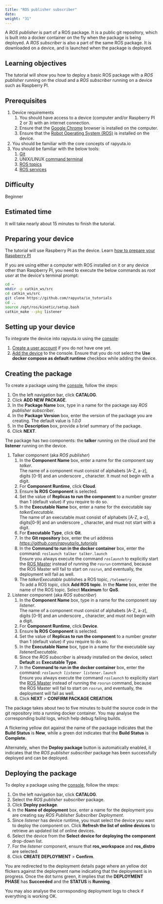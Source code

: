 ```yaml
---
title: "ROS publisher subscriber"
date:
weight: "31"
---
```

A _ROS publisher_ is part of a ROS package. It is a public git repository, which
is built into a docker container on the fly when the package is being deployed.
A _ROS subscriber_ is also a part of the same ROS package. It is downloaded on a
device, and is launched when the package is deployed.

## Learning objectives
The tutorial will show you how to deploy a basic ROS package with a _ROS publisher_
running on the cloud and a _ROS subscriber_ running on a device such as Raspberry
PI.

## Prerequisites
1. Device requirements
	1. You should have access to a device (computer and/or Raspberry PI 2 or 3)
	with an internet connection.
	2. Ensure that the [Google Chrome](https://www.google.com/chrome) browser is
	installed on the computer.
	3. Ensure that the [Robot Operating System (ROS)](https://wiki.ros.org/kinetic/Installation)
	is installed on the device.
2. You should be familiar with the core concepts of rapyuta.io
3. You should be familiar with the below tools:
	1. [Git](https://git-scm.com)
	2. UNIX/LINUX [command terminal](https://www.digitalocean.com/community/tutorials/an-introduction-to-the-linux-terminal)
	3. [ROS topics](https://wiki.ros.org/Topics)
	4. [ROS services](https://wiki.ros.org/Services)

## Difficulty
Beginner

## Estimated time
It will take nearly about 15 minutes to finish the tutorial.

## Preparing your device
The tutorial will use Raspberry PI as the device.
Learn [how to prepare your Raspberry PI](../../getting-started/prepare-raspberry-pi)

If you are using either a computer with ROS installed on it or any device other
than Raspberry PI, you need to execute the below commands as _root user_ at the
device's terminal prompt:
```bash
cd ~
mkdir -p catkin_ws/src
cd catkin_ws/src
git clone https://github.com/rapyuta/io_tutorials
cd ..
source /opt/ros/kinetic/setup.bash
catkin_make --pkg listener
```

## Setting up your device
To integrate the device into rapyuta.io using the [console](https://closed-beta.rapyuta.io):

1. [Create a user account](../../getting-started/create-new-user) if you do not
have one yet.
2. [Add the device](../../getting-started/adding-a-new-device) to the console.
Ensure that you do not select the **Use docker compose as default runtime** checkbox
while adding the device.

## Creating the package
To create a package using the [console](https://closed-beta.rapyuta.io), follow
the steps:

1. On the left navigation bar, click **CATALOG**.
2. Click **ADD NEW PACKAGE**.
3. In the **Package Name** box, type in a name for the package say _ROS publisher
subscriber_.
4. In the **Package Version** box, enter the version of the package you are creating.
The default value is _1.0.0_
5. In the **Description** box, provide a brief summary of the package.
6. Click **NEXT**.

The package has two components: the **talker** running on the cloud and the
**listener** running on the device.

1. Talker component (aka _ROS publisher_)
	1. In the **Component Name** box, enter a name for the component say _talker_.    
	The name of a component must consist of alphabets [A-Z, a-z], digits [0-9]
	and an underscore _ character. It must not begin with a digit.
	2. For **Component Runtime**, click **Cloud**.
	3. Ensure **Is ROS Component** is selected.
	4. Set the value of **Replicas to run the component** to a number greater than
	1 (default value) if you require to do so.
	5. In the **Executable Name** box, enter a name for the executable say
	_talkerExecutable_.    
	The name of an executable must consist of alphabets [A-Z, a-z], digits[0-9]
	and an underscore _ character, and must not start with a digit.
	6. For **Executable Type**, click **Git**.
	7. In the **Git repository** box, enter the url address
	*https://github.com/rapyuta/io_tutorials*
	8. In the **Command to run in the docker container** box, enter the command:
	`roslaunch talker talker.launch`  
	Ensure you always execute the command _`roslaunch`_ to explicitly start the
	[ROS Master](https://wiki.ros.org/Master) instead of running the _`rosrun`_
	command, because the ROS Master will fail to start on _`rosrun`_, and
	eventually, the deployment will fail as well.
	9. The _talkerExecutable_ publishes a ROS topic, `/telemetry`    
	To add a ROS topic, click **Add ROS topic**. In the **Name** box, enter the
	name of the ROS topic. Select **Maximum** for **QoS**.
2. Listener component (aka _ROS subscriber_)
	1. In the **Component Name** box, type in a name for the component say _listener_.    
	The name of a component must consist of alphabets [A-Z, a-z], digits [0-9]
	and an underscore _ character, and must not begin with a digit.
	2. For **Component Runtime**, click **Device**.
	3. Ensure **Is ROS Component** is selected.
	4. Set the value of **Replicas to run the component** to a number greater than
	1 (default value) if you require to do so.
	5. In the **Executable Name** box, type in a name for the executable say
	_listenerExecutable_.
	6. Since the _ROS subscriber_ is already installed on the device, select
	**Default** as **Executable Type**.
	7. In the **Command to run in the docker container** box, enter the command:
	_`roslaunch listener listener.launch`_    
	Ensure you always execute the command _`roslaunch`_ to explicitly start the
	[ROS Master](https://wiki.ros.org/Master) instead of running the _`rosrun`_
	command, because the ROS Master will fail to start on _`rosrun`_, and
	eventually, the deployment will fail as well.
	8. Click **NEXT** > **CONFIRM PACKAGE CREATION**.

The package takes about two to five minutes to build the source code in the git
repository into a running docker container. You may analyse the corresponding
build logs, which help debug failing builds.

A flickering yellow dot against the name of the package indicates that the
**Build Status** is **New**, while a green dot indicates that the **Build Status**
is **Complete**.

Alternately, when the **Deploy package** button is automatically enabled, it
indicates that the _ROS publisher subscriber_ package has been successfully
deployed and can be deployed.

## Deploying the package
To deploy a package using the [console](https://closed-beta.rapyuta.io),
follow the steps:

1. On the left navigation bar, click **CATALOG**.
2. Select the _ROS publisher subscriber_ package.
3. Click **Deploy package**.
4. In the **Name of deployment** box, enter a name for the deployment you are
creating say _ROS Publisher Subscriber Deployment_.
5. Since _listener_ has device runtime, you must select the device you want to
deploy the component on. Click **Refresh the list of online devices** to retrieve
an updated list of online devices.
6. Select the device from the **Select device for deploying the component**
drop-down list.
7. For the _listener_ component, ensure that **ros_workspace** and **ros_distro**
are selected.
8. Click **CREATE DEPLOYMENT** > **Confirm**.

You are redirected to the deployment details page where an yellow dot flickers
against the deployment name indicating that the deployment is in progress.
Once the dot turns green, it implies that the **DEPLOYMENT PHASE** has **Succeeded**
and the **STATUS** is **Running**.

You may also analyse the corresponding deployment logs to check if everything is
working OK.
